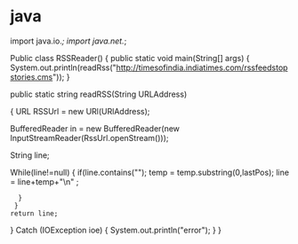 # java

import java.io.*;
import java.net.*;

Public class RSSReader()
{
  public static void main(String[] args)
  {
    System.out.println(readRss("http://timesofindia.indiatimes.com/rssfeedstopstories.cms"));
  }
  
  public static string readRSS(String URLAddress)
  
  {
   URL RSSUrl = new URl(URlAddress);
   
   BufferedReader in = new BufferedReader(new InputStreamReader(RssUrl.openStream()));
   
   String line;
   
   While(line!=null)
   {
     if(line.contains("<title>"))
     {
      int firstPos = line.indexof("<title>")
      string temp = line.substring(firstPos);
      int lastPos = temp.indexof("</title>");
      temp = temp.substring(0,lastPos);
      line = line+temp+"\n" ;
      
      }
     }
    return line;
   }
   Catch (IOException ioe)
   {
    System.out.println("error");
   }
}
